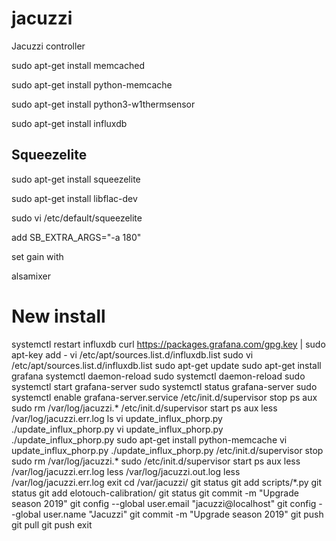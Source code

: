 # jacuzzi
Jacuzzi controller

sudo apt-get install memcached

sudo apt-get install python-memcache

sudo apt-get install python3-w1thermsensor

sudo apt-get install influxdb


## Squeezelite
sudo apt-get install squeezelite

sudo apt-get install libflac-dev


sudo vi /etc/default/squeezelite

add SB_EXTRA_ARGS="-a 180"

set gain with

alsamixer


# New install

systemctl restart influxdb
curl https://packages.grafana.com/gpg.key | sudo apt-key add -
vi /etc/apt/sources.list.d/influxdb.list
sudo vi /etc/apt/sources.list.d/influxdb.list
sudo apt-get update
sudo apt-get install grafana
systemctl daemon-reload
sudo systemctl daemon-reload
sudo systemctl start grafana-server
sudo systemctl status grafana-server
sudo systemctl enable grafana-server.service
/etc/init.d/supervisor stop
ps aux
sudo rm /var/log/jacuzzi.*
/etc/init.d/supervisor start
ps aux
less /var/log/jacuzzi.err.log
ls
vi update_influx_phorp.py
./update_influx_phorp.py
vi update_influx_phorp.py
./update_influx_phorp.py
sudo apt-get install python-memcache
vi update_influx_phorp.py
./update_influx_phorp.py
/etc/init.d/supervisor stop
sudo rm /var/log/jacuzzi.*
sudo /etc/init.d/supervisor start
ps aux
less /var/log/jacuzzi.err.log
less /var/log/jacuzzi.out.log
less /var/log/jacuzzi.err.log
exit
cd /var/jacuzzi/
git status
git add scripts/*.py
git status
git add elotouch-calibration/
git status
git commit -m "Upgrade season 2019"
git config --global user.email "jacuzzi@localhost"
git config --global user.name "Jacuzzi"
git commit -m "Upgrade season 2019"
git push
git pull
git push
exit

